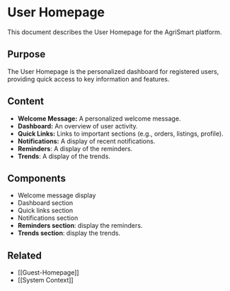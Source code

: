 # User Homepage

This document describes the User Homepage for the AgriSmart platform.

## Purpose

The User Homepage is the personalized dashboard for registered users, providing quick access to key information and features.

## Content

*   **Welcome Message:** A personalized welcome message.
*   **Dashboard:** An overview of user activity.
*   **Quick Links:** Links to important sections (e.g., orders, listings, profile).
*   **Notifications:** A display of recent notifications.
* **Reminders**: A display of the reminders.
* **Trends**: A display of the trends.

## Components

*   Welcome message display
*   Dashboard section
*   Quick links section
*   Notifications section
* **Reminders section**: display the reminders.
* **Trends section**: display the trends.

## Related

*   [[Guest-Homepage]]
* [[System Context]]
